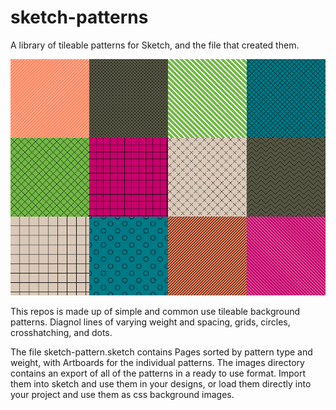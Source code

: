 # sketch-patterns
A library of tileable patterns for Sketch, and the file that created them.

![Hey, it's some patterns](https://raw.githubusercontent.com/skumando/sketch-patterns/master/images/example.png)

This repos is made up of simple and common use tileable background patterns. Diagnol lines of varying weight and spacing, grids, circles, crosshatching, and dots. 

The file sketch-pattern.sketch contains Pages sorted by pattern type and weight, with Artboards for the individual patterns. The images directory contains an export of all of the patterns in a ready to use format. Import them into sketch and use them in your designs, or load them directly into your project and use them as css background images.
